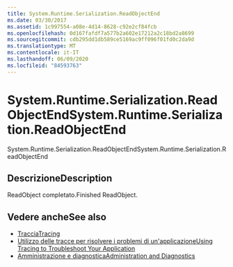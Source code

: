 ```yaml
---
title: System.Runtime.Serialization.ReadObjectEnd
ms.date: 03/30/2017
ms.assetid: 1c997554-a08e-4d14-8628-c92e2cf84fcb
ms.openlocfilehash: 0d167fafdf7a577b2a602e17212a2c18bd2a8699
ms.sourcegitcommit: cdb295dd1db589ce5169ac9ff096f01fd0c2da9d
ms.translationtype: MT
ms.contentlocale: it-IT
ms.lasthandoff: 06/09/2020
ms.locfileid: "84593763"
---
```

# <a name="systemruntimeserializationreadobjectend"></a><span data-ttu-id="26a2e-102">System.Runtime.Serialization.ReadObjectEnd</span><span class="sxs-lookup"><span data-stu-id="26a2e-102">System.Runtime.Serialization.ReadObjectEnd</span></span>
<span data-ttu-id="26a2e-103">System.Runtime.Serialization.ReadObjectEnd</span><span class="sxs-lookup"><span data-stu-id="26a2e-103">System.Runtime.Serialization.ReadObjectEnd</span></span>  
  
## <a name="description"></a><span data-ttu-id="26a2e-104">Descrizione</span><span class="sxs-lookup"><span data-stu-id="26a2e-104">Description</span></span>  
 <span data-ttu-id="26a2e-105">ReadObject completato.</span><span class="sxs-lookup"><span data-stu-id="26a2e-105">Finished ReadObject.</span></span>  
  
## <a name="see-also"></a><span data-ttu-id="26a2e-106">Vedere anche</span><span class="sxs-lookup"><span data-stu-id="26a2e-106">See also</span></span>

- [<span data-ttu-id="26a2e-107">Traccia</span><span class="sxs-lookup"><span data-stu-id="26a2e-107">Tracing</span></span>](index.md)
- [<span data-ttu-id="26a2e-108">Utilizzo delle tracce per risolvere i problemi di un'applicazione</span><span class="sxs-lookup"><span data-stu-id="26a2e-108">Using Tracing to Troubleshoot Your Application</span></span>](using-tracing-to-troubleshoot-your-application.md)
- [<span data-ttu-id="26a2e-109">Amministrazione e diagnostica</span><span class="sxs-lookup"><span data-stu-id="26a2e-109">Administration and Diagnostics</span></span>](../index.md)
